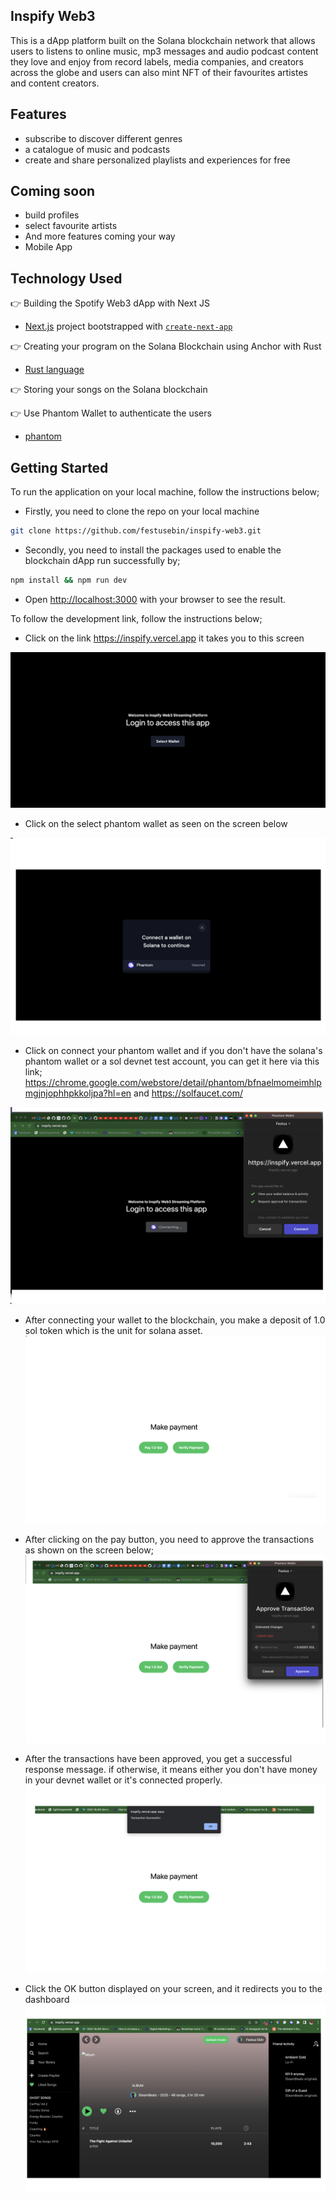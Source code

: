 ## Inspify Web3

This is a dApp platform built on the Solana blockchain network that allows users to listens to online music, mp3 messages and audio podcast content they love and enjoy from record labels, media companies, and creators across the globe and users can also mint NFT of their favourites artistes and content creators.


## Features

- subscribe to discover different genres 
- a catalogue of music and podcasts
- create and share personalized playlists and experiences for free

## Coming soon

- build profiles
- select favourite artists
- And more features coming your way
- Mobile App

## Technology Used
👉  Building the Spotify Web3 dApp with Next JS
- [Next.js](https://nextjs.org/) project bootstrapped with [`create-next-app`](https://github.com/vercel/next.js/tree/canary/packages/create-next-app)

👉  Creating your program on the Solana Blockchain using Anchor with Rust
- [Rust language](https://docs.rs/anchor-lang/latest/anchor_lang/)

👉  Storing your songs on the Solana blockchain

👉  Use Phantom Wallet to authenticate the users
- [phantom](https://phantom.app/)


## Getting Started

To run the application on your local machine, follow the instructions below;

- Firstly, you need to clone the repo on your local machine

```bash
git clone https://github.com/festusebin/inspify-web3.git
```

- Secondly, you need to install the packages used to enable the blockchain dApp run successfully by;

```bash
npm install && npm run dev
```

- Open [http://localhost:3000](http://localhost:3000) with your browser to see the result.

To follow the development link, follow the instructions below;
- Click on the link https://inspify.vercel.app it takes you to this screen

![Home Screen](assets/preview/1.png)

- Click on the select phantom wallet as seen on the screen below

![Wallet Screen](assets/preview/2.png)

- Click on connect your phantom wallet and if you don't have the solana's phantom wallet or a sol devnet test account, you can get it here via this link; https://chrome.google.com/webstore/detail/phantom/bfnaelmomeimhlpmgjnjophhpkkoljpa?hl=en and https://solfaucet.com/

![Wallet Popup](assets/preview/3.png)

- After connecting your wallet to the blockchain, you make a deposit of 1.0 sol token which is the unit for solana asset.
![payment page](assets/preview//4.png)

- After clicking on the pay button, you need to approve the transactions as shown on the screen below;
![transaction](assets/preview/5.png)

- After the transactions have been approved, you get a successful response message. if otherwise, it means either you don't have money in your devnet wallet or it's connected properly.
![popup](assets/preview/6.png)

- Click the OK button displayed on your screen, and it redirects you to the dashboard
![dashboard](assets/preview/8.png) 


